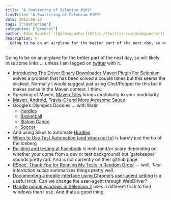 ```yaml
---
title: "A Smattering of Selenium #109"
linkTitle: "A Smattering of Selenium #109"
date: 2012-08-13
tags: ["smattering"]
categories: ["general"]
author: Adam Goucher ([@adamgoucher](https://twitter.com/adamgoucher))
description: >
  Going to be on an airplane for the better part of the next day, so will likely miss some links … unless I am tagged on twitter with it.
---
```


Going to be on an airplane for the better part of the next day, so will likely miss some links … unless I am tagged on [twitter](http://twitter.com/adamgoucher) with it.

*   [Introducing The Driver Binary Downloader Maven Plugin For Selenium](http://ardesco.lazerycode.com/index.php/2012/08/introducing-the-driver-binary-downloader-maven-plugin-for-selenium/) solves a problem that has been solved a couple times but this seems the slickest. Normally I would suggest just using Chef/Puppet for this but it makes sense in the Maven context. I think.
*   Speaking of Maven, [Maven Tiles](https://github.com/maoo/maven-tiles) brings modularity to your modularity
*   [Maven, Android, Travis-CI and More Awesome Sauce](http://levi-wilson.blogspot.ca/2012/06/maven-android-travis-ci-and-more.html)
*   Google’s Olympics Doodles … with Watir
    *   [Hurdles](http://filipin.eu/automating-google-hurdles)
    *   [Basketball](http://filipin.eu/automating-google-basketball)
    *   [Slalom Canoe](http://filipin.eu/automating-google-slalom-canoe)
    *   [Soccer](http://filipin.eu/automating-google-soccer)
*   And using Sikuli to automate [Hurdles](http://knorrium.info/2012/08/07/automating-the-hurdles-google-doodle/)
*   [When to Use Test Automation (and when not to)](http://www.webapptesting.com/when-to-use-test-automation-and-when-not-to/2012/08/) is barely just the tip of the iceberg
*   [Building and testing at Facebook](https://www.facebook.com/notes/facebook-engineering/building-and-testing-at-facebook/10151004157328920) is meh (and/or scary depending on whether your come from a dev or test background) but ‘gatekeeper’ sounds pretty rad. And is not currently on their github page.
*   [RSpec: Thank You for Running My Tests in Random Order](http://spin.atomicobject.com/2012/08/09/rspec-thank-you-for-running-my-tests-in-random-order/) — well, _Test interaction sucks_ summarizes things pretty well.
*   [Documenting a mobile interface using Chrome’s user agent setting](http://ffeathers.wordpress.com/2012/08/09/documenting-a-mobile-interface-using-chromes-user-agent-setting) is a useful trick. Can we change the user-agent through WebDriver?
*   [Handle popup windows in Selenium 2](http://www.thoughtworks-studios.com/twist/2.3/help/how_do_i_handle_popup_in_selenium2.html) uses a different trick to find windows than I use. And thats a good thing.